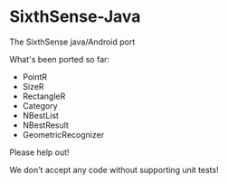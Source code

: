 SixthSense-Java
===============

The SixthSense java/Android port

What's been ported so far:
  * PointR
  * SizeR
  * RectangleR
  * Category
  * NBestList
  * NBestResult
  * GeometricRecognizer

Please help out!

We don't accept any code without supporting unit tests!
